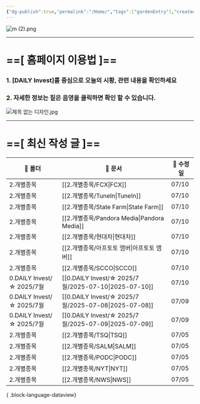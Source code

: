 ```yaml
---
{"dg-publish":true,"permalink":"/Home/","tags":["gardenEntry"],"created":"2025-06-09T13:40:49.286+09:00","updated":"2025-07-09T15:54:36.944+09:00"}
---
```


![m (2).png](/img/user/attachments/m%20(2).png)

------

# ==[ 홈페이지 이용법 ]==  

### 1. [DAILY Invest]를 중심으로 오늘의 시황, 관련 내용을 확인하세요

### 2. 자세한 정보는 짙은 음영을 클릭하면 확인 할 수 있습니다.

![제목 없는 디자인.jpg](/img/user/attachments/%EC%A0%9C%EB%AA%A9%20%EC%97%86%EB%8A%94%20%EB%94%94%EC%9E%90%EC%9D%B8.jpg)

----

# ==[ 최신 작성 글 ]==

| 📁 폴더                    | 📄 문서                                                  | 📅 수정일 |
| ------------------------ | ------------------------------------------------------ | ------ |
| 2.개별종목                   | [[2.개별종목/FCX\|FCX]]                                 | 07/10  |
| 2.개별종목                   | [[2.개별종목/TuneIn\|TuneIn]]                           | 07/10  |
| 2.개별종목                   | [[2.개별종목/State Farm\|State Farm]]                   | 07/10  |
| 2.개별종목                   | [[2.개별종목/Pandora Media\|Pandora Media]]             | 07/10  |
| 2.개별종목                   | [[2.개별종목/현대차\|현대차]]                                 | 07/10  |
| 2.개별종목                   | [[2.개별종목/아프토토 앰버\|아프토토 앰버]]                         | 07/10  |
| 2.개별종목                   | [[2.개별종목/SCCO\|SCCO]]                               | 07/10  |
| 0.DAILY Invest/☆ 2025/7월 | [[0.DAILY Invest/☆ 2025/7월/2025-07-10\|2025-07-10]] | 07/10  |
| 0.DAILY Invest/☆ 2025/7월 | [[0.DAILY Invest/☆ 2025/7월/2025-07-08\|2025-07-08]] | 07/09  |
| 0.DAILY Invest/☆ 2025/7월 | [[0.DAILY Invest/☆ 2025/7월/2025-07-09\|2025-07-09]] | 07/09  |
| 2.개별종목                   | [[2.개별종목/TSQ\|TSQ]]                                 | 07/05  |
| 2.개별종목                   | [[2.개별종목/SALM\|SALM]]                               | 07/05  |
| 2.개별종목                   | [[2.개별종목/PODC\|PODC]]                               | 07/05  |
| 2.개별종목                   | [[2.개별종목/NYT\|NYT]]                                 | 07/05  |
| 2.개별종목                   | [[2.개별종목/NWS\|NWS]]                                 | 07/05  |

{ .block-language-dataview}

